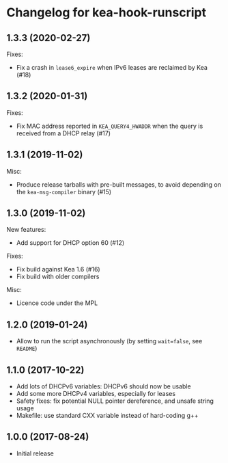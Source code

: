 # Changelog for kea-hook-runscript

## 1.3.3 (2020-02-27)

Fixes:

- Fix a crash in `lease6_expire` when IPv6 leases are reclaimed by Kea (#18)

## 1.3.2 (2020-01-31)

Fixes:

- Fix MAC address reported in `KEA_QUERY4_HWADDR` when the query is received from a DHCP relay (#17)

## 1.3.1 (2019-11-02)

Misc:

- Produce release tarballs with pre-built messages, to avoid depending on the `kea-msg-compiler` binary (#15)

## 1.3.0 (2019-11-02)

New features:

- Add support for DHCP option 60 (#12)

Fixes:

- Fix build against Kea 1.6 (#16)
- Fix build with older compilers

Misc:

- Licence code under the MPL

## 1.2.0 (2019-01-24)

- Allow to run the script asynchronously (by setting `wait=false`, see `README`)

## 1.1.0 (2017-10-22)

- Add lots of DHCPv6 variables: DHCPv6 should now be usable
- Add some more DHCPv4 variables, especially for leases
- Safety fixes: fix potential NULL pointer dereference, and unsafe string usage
- Makefile: use standard CXX variable instead of hard-coding g++

## 1.0.0 (2017-08-24)

- Initial release
